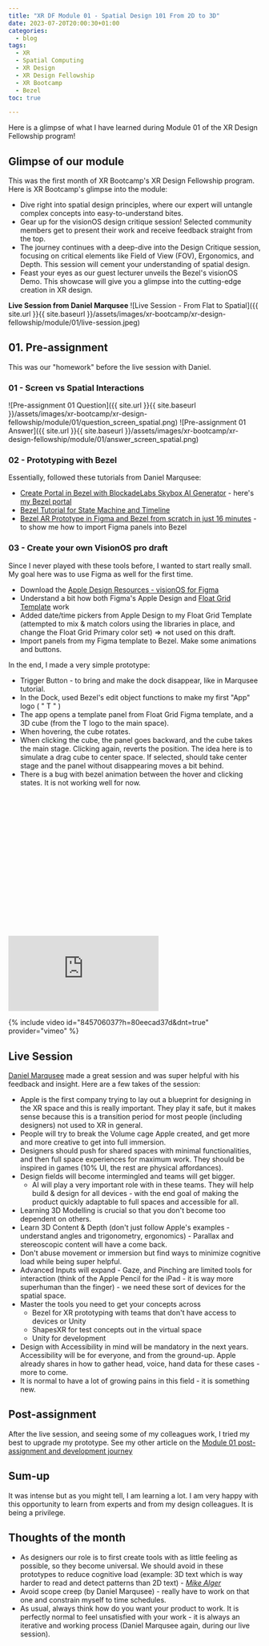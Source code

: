 ```yaml
---
title: "XR DF Module 01 - Spatial Design 101 From 2D to 3D"
date: 2023-07-20T20:00:30+01:00
categories:
  - blog
tags:
  - XR
  - Spatial Computing
  - XR Design
  - XR Design Fellowship
  - XR Bootcamp
  - Bezel
toc: true

---
```


Here is a glimpse of what I have learned during Module 01 of the XR Design Fellowship program!

## Glimpse of our module
This was the first month of XR Bootcamp's XR Design Fellowship program.
Here is XR Bootcamp's glimpse into the module:

* Dive right into spatial design principles, where our expert will untangle complex concepts into easy-to-understand bites.
* Gear up for the visionOS design critique session! Selected community members get to present their work and receive feedback straight from the top.
* The journey continues with a deep-dive into the Design Critique session, focusing on critical elements like Field of View (FOV), Ergonomics, and Depth. This session will cement your understanding of spatial design.
* Feast your eyes as our guest lecturer unveils the Bezel's visionOS Demo. This showcase will give you a glimpse into the cutting-edge creation in XR design.

**Live Session from Daniel Marqusee**
![Live Session - From Flat to Spatial]({{ site.url }}{{ site.baseurl }}/assets/images/xr-bootcamp/xr-design-fellowship/module/01/live-session.jpeg)

## 01. Pre-assignment

This was our "homework" before the live session with Daniel. 

### 01 - Screen vs Spatial Interactions
![Pre-assignment 01 Question]({{ site.url }}{{ site.baseurl }}/assets/images/xr-bootcamp/xr-design-fellowship/module/01/question_screen_spatial.png)
![Pre-assignment 01 Answer]({{ site.url }}{{ site.baseurl }}/assets/images/xr-bootcamp/xr-design-fellowship/module/01/answer_screen_spatial.png)

### 02 - Prototyping with Bezel
Essentially, followed these tutorials from Daniel Marqusee: 
* [Create Portal in Bezel with BlockadeLabs Skybox AI Generator](https://www.youtube.com/watch?v=apuJnuLa2SI) - here's [my Bezel portal](https://www.bezel.it/file/10cf145a-4e1e-4c91-bb6d-b352512c7c06) 
* [Bezel Tutorial for State Machine and Timeline](https://www.youtube.com/watch?v=Ep3RmZCGHOI)
* [Bezel AR Prototype in Figma and Bezel from scratch in just 16 minutes](https://www.youtube.com/watch?v=7Y9xGpRM9QY) - to show me how to import Figma panels into Bezel

### 03 - Create your own VisionOS pro draft
Since I never played with these tools before, I wanted to start really small. My goal here was to use Figma as well for the first time. 
* Download the [Apple Design Resources - visionOS for Figma](https://www.figma.com/community/file/1253443272911187215/Apple-Design-Resources---visionOS)
* Understand a bit how both Figma's Apple Design and [Float Grid Template](https://docs.floatgrids.com/getting-started/overview) work
* Added date/time pickers from Apple Design to my Float Grid Template (attempted to mix & match colors using the libraries in place, and change the Float Grid Primary color set) => not used on this draft.
* Import panels from my Figma template to Bezel. Make some animations and buttons.

In the end, I made a very simple prototype:
* Trigger Button - to bring and make the dock disappear, like in Marqusee tutorial.
* In the Dock, used Bezel's edit object functions to make my first "App" logo ( " T " )
* The app opens a template panel from Float Grid Figma template, and a 3D cube (from the T logo to the main space).
* When hovering, the cube rotates. 
* When clicking the cube, the panel goes backward, and the cube takes the main stage. Clicking again, reverts the position. The idea here is to simulate a drag cube to center space. If selected, should take center stage and the panel without disappearing moves a bit behind.
* There is a bug with bezel animation between the hover and clicking states. It is not working well for now.

<div class="responsive-video-container">
  <div class="fluid-width-video-wrapper" style="padding-top: 56.25%;">
    <iframe src="https://bezel.it/x29xt3" frameborder="0" webkitAllowFullScreen mozallowfullscreen allowFullScreen></iframe>
  </div>
</div>

{% include video id="845706037?h=80eecad37d&dnt=true" provider="vimeo" %}

## Live Session

[Daniel Marqusee](https://www.youtube.com/c/DanielMarqusee) made a great session and was super helpful with his feedback and insight. Here are a few takes of the session:

* Apple is the first company trying to lay out a blueprint for designing in the XR space and this is really important. They play it safe, but it makes sense because this is a transition period for most people (including designers) not used to XR in general.
* People will try to break the Volume cage Apple created, and get more and more creative to get into full immersion.
* Designers should push for shared spaces with minimal functionalities, and then full space experiences for maximum work. They should be inspired in games (10% UI, the rest are physical affordances).
* Design fields will become intermingled and teams will get bigger.
  * AI will play a very important role with in these teams. They will help build & design for all devices - with the end goal of making the product quickly adaptable to full spaces and accessible for all. 
* Learning 3D Modelling is crucial so that you don't become too dependent on others.
* Learn 3D Content & Depth (don't just follow Apple's examples - understand angles and trigonometry, ergonomics) - Parallax and stereoscopic content will have a come back.
* Don't abuse movement or immersion but find ways to minimize cognitive load while being super helpful.
* Advanced Inputs will expand - Gaze, and Pinching are limited tools for interaction (think of the Apple Pencil for the iPad - it is way more superhuman than the finger) - we need these sort of devices for the spatial space.
* Master the tools you need to get your concepts across 
  * Bezel for XR prototyping with teams that don't have access to devices or Unity
  * ShapesXR for test concepts out in the virtual space
  * Unity for development
* Design with Accessibility in mind will be mandatory in the next years. Accessibility will be for everyone, and from the ground-up. Apple already shares in how to gather head, voice, hand data for these cases - more to come.
* It is normal to have a lot of growing pains in this field - it is something new.

## Post-assignment

After the live session, and seeing some of my colleagues work, I tried my best to upgrade my prototype.
See my other article on the [Module 01 post-assignment and development journey](../xr-design-fellowship-module-01-post-assignment/)

## Sum-up

It was intense but as you might tell, I am learning a lot. 
I am very happy with this opportunity to learn from experts and from my design colleagues. 
It is being a privilege.

## Thoughts of the month

* As designers our role is to first create tools with as little feeling as possible, so they become universal. We should avoid in these prototypes to reduce cognitive load (example: 3D text which is way harder to read and detect patterns than 2D text) - *[Mike Alger](https://www.youtube.com/watch?v=4o__z7aPlMw)*
* Avoid scope creep (by Daniel Marqusee) - really have to work on that one and constrain myself to time schedules.
* As usual, always think how do you want your product to work. It is perfectly normal to feel unsatisfied with your work - it is always an iterative and working process (Daniel Marqusee again, during our live session).

